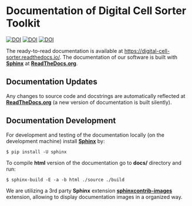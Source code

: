 # Documentation of Digital Cell Sorter Toolkit

[![DOI](https://badge.fury.io/gh/sdomanskyi%2FDigitalCellSorter.svg)](https://badge.fury.io/gh/sdomanskyi%2FDigitalCellSorter)
[![DOI](https://badge.fury.io/py/DigitalCellSorter.svg)](https://pypi.org/project/DigitalCellSorter)
[![DOI](https://readthedocs.org/projects/digital-cell-sorter/badge/?version=latest)](https://digital-cell-sorter.readthedocs.io/en/latest/?badge=latest)

The ready-to-read documentation is available at https://digital-cell-sorter.readthedocs.io/.
The documentation of our software is built with [**Sphinx**](https://www.sphinx-doc.org/ "Sphinx") at 
[**ReadTheDocs.org**](https://readthedocs.org/).

## Documentation Updates

Any changes to source code and docstrings
are automatically reflected at [**ReadTheDocs.org**](https://readthedocs.org/) 
(a new version of documentation is built silently). 

## Documentation Development

For development and testing of the documentation locally (on the development machine) 
install [**Sphinx**](https://www.sphinx-doc.org/ "Sphinx") by:

	$ pip install -U sphinx

To compile **html** version of the documentation go to **docs/** directory and run:

	$ sphinx-build -E -a -b html ./source ./build

We are utilizing a 3rd party **Sphinx** extension [**sphinxcontrib-images**](https://github.com/sphinx-contrib/images 
"GitHub repository") extension, allowing to display documentation images in a organized way.


